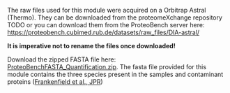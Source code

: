 The raw files used for this module were acquired on a Orbitrap Astral (Thermo). They can be downloaded from the
proteomeXchange repository TODO or you can download them from the ProteoBench server here: https://proteobench.cubimed.rub.de/datasets/raw_files/DIA-astral/

**It is imperative not to rename the files once downloaded!**

Download the zipped FASTA file here: <a href="/datasets/fasta/ProteoBenchFASTA_DDAQuantification.zip" download>ProteoBenchFASTA_Quantification.zip</a>.
The fasta file provided for this module contains the three species
present in the samples and contaminant proteins
([Frankenfield et al., JPR](https://pubs.acs.org/doi/10.1021/acs.jproteome.2c00145))
